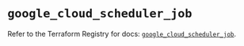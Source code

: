# `google_cloud_scheduler_job`

Refer to the Terraform Registry for docs: [`google_cloud_scheduler_job`](https://registry.terraform.io/providers/hashicorp/google/6.10.0/docs/resources/cloud_scheduler_job).
